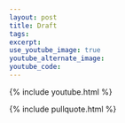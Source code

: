 ```yaml
---
layout: post
title: Draft
tags:
excerpt:
use_youtube_image: true
youtube_alternate_image:
youtube_code:
---
```

{% include youtube.html %}

{% include pullquote.html %}
